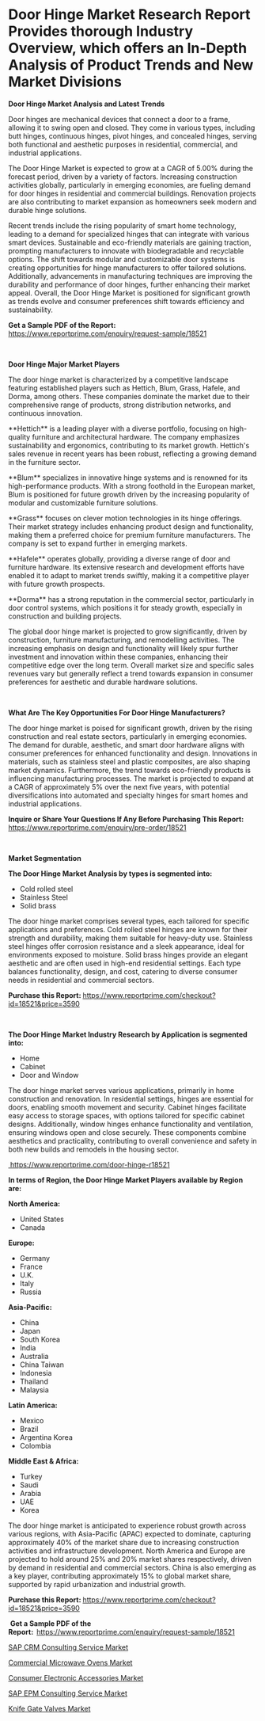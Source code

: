 <p><h1>Door Hinge Market Research Report Provides thorough Industry Overview, which offers an In-Depth Analysis of Product Trends and New Market Divisions</h1></p><p><strong>Door Hinge Market Analysis and Latest Trends</strong></p>
<p><p>Door hinges are mechanical devices that connect a door to a frame, allowing it to swing open and closed. They come in various types, including butt hinges, continuous hinges, pivot hinges, and concealed hinges, serving both functional and aesthetic purposes in residential, commercial, and industrial applications.</p><p>The Door Hinge Market is expected to grow at a CAGR of 5.00% during the forecast period, driven by a variety of factors. Increasing construction activities globally, particularly in emerging economies, are fueling demand for door hinges in residential and commercial buildings. Renovation projects are also contributing to market expansion as homeowners seek modern and durable hinge solutions.</p><p>Recent trends include the rising popularity of smart home technology, leading to a demand for specialized hinges that can integrate with various smart devices. Sustainable and eco-friendly materials are gaining traction, prompting manufacturers to innovate with biodegradable and recyclable options. The shift towards modular and customizable door systems is creating opportunities for hinge manufacturers to offer tailored solutions. Additionally, advancements in manufacturing techniques are improving the durability and performance of door hinges, further enhancing their market appeal. Overall, the Door Hinge Market is positioned for significant growth as trends evolve and consumer preferences shift towards efficiency and sustainability.</p></p>
<p><strong>Get a Sample PDF of the Report:&nbsp;</strong> <a href="https://www.reportprime.com/enquiry/request-sample/18521?utm_campaign=39&utm_medium=2&utm_source=Github&utm_content=ia&utm_term=28112024&utm_id=door-hinge">https://www.reportprime.com/enquiry/request-sample/18521</a></p>
<p>&nbsp;</p>
<p><strong>Door Hinge Major Market Players</strong></p>
<p><p>The door hinge market is characterized by a competitive landscape featuring established players such as Hettich, Blum, Grass, Hafele, and Dorma, among others. These companies dominate the market due to their comprehensive range of products, strong distribution networks, and continuous innovation.</p><p>**Hettich** is a leading player with a diverse portfolio, focusing on high-quality furniture and architectural hardware. The company emphasizes sustainability and ergonomics, contributing to its market growth. Hettich's sales revenue in recent years has been robust, reflecting a growing demand in the furniture sector.</p><p>**Blum** specializes in innovative hinge systems and is renowned for its high-performance products. With a strong foothold in the European market, Blum is positioned for future growth driven by the increasing popularity of modular and customizable furniture solutions.</p><p>**Grass** focuses on clever motion technologies in its hinge offerings. Their market strategy includes enhancing product design and functionality, making them a preferred choice for premium furniture manufacturers. The company is set to expand further in emerging markets.</p><p>**Hafele** operates globally, providing a diverse range of door and furniture hardware. Its extensive research and development efforts have enabled it to adapt to market trends swiftly, making it a competitive player with future growth prospects.</p><p>**Dorma** has a strong reputation in the commercial sector, particularly in door control systems, which positions it for steady growth, especially in construction and building projects.</p><p>The global door hinge market is projected to grow significantly, driven by construction, furniture manufacturing, and remodelling activities. The increasing emphasis on design and functionality will likely spur further investment and innovation within these companies, enhancing their competitive edge over the long term. Overall market size and specific sales revenues vary but generally reflect a trend towards expansion in consumer preferences for aesthetic and durable hardware solutions.</p></p>
<p>&nbsp;</p>
<p><strong>What Are The Key Opportunities For Door Hinge Manufacturers?</strong></p>
<p><p>The door hinge market is poised for significant growth, driven by the rising construction and real estate sectors, particularly in emerging economies. The demand for durable, aesthetic, and smart door hardware aligns with consumer preferences for enhanced functionality and design. Innovations in materials, such as stainless steel and plastic composites, are also shaping market dynamics. Furthermore, the trend towards eco-friendly products is influencing manufacturing processes. The market is projected to expand at a CAGR of approximately 5% over the next five years, with potential diversifications into automated and specialty hinges for smart homes and industrial applications.</p></p>
<p><strong>Inquire or Share Your Questions If Any Before Purchasing This Report:</strong> <a href="https://www.reportprime.com/enquiry/pre-order/18521?utm_campaign=39&utm_medium=2&utm_source=Github&utm_content=ia&utm_term=28112024&utm_id=door-hinge">https://www.reportprime.com/enquiry/pre-order/18521</a></p>
<p>&nbsp;</p>
<p><strong>Market Segmentation</strong></p>
<p><strong>The Door Hinge Market Analysis by types is segmented into:</strong></p>
<p><ul><li>Cold rolled steel</li><li>Stainless Steel</li><li>Solid brass</li></ul></p>
<p><p>The door hinge market comprises several types, each tailored for specific applications and preferences. Cold rolled steel hinges are known for their strength and durability, making them suitable for heavy-duty use. Stainless steel hinges offer corrosion resistance and a sleek appearance, ideal for environments exposed to moisture. Solid brass hinges provide an elegant aesthetic and are often used in high-end residential settings. Each type balances functionality, design, and cost, catering to diverse consumer needs in residential and commercial sectors.</p></p>
<p><strong>Purchase this Report:&nbsp;</strong><a href="https://www.reportprime.com/checkout?id=18521&price=3590&utm_campaign=39&utm_medium=2&utm_source=Github&utm_content=ia&utm_term=28112024&utm_id=door-hinge">https://www.reportprime.com/checkout?id=18521&price=3590</a></p>
<p>&nbsp;</p>
<p><strong>The Door Hinge Market Industry Research by Application is segmented into:</strong></p>
<p><ul><li>Home</li><li>Cabinet</li><li>Door and Window</li></ul></p>
<p><p>The door hinge market serves various applications, primarily in home construction and renovation. In residential settings, hinges are essential for doors, enabling smooth movement and security. Cabinet hinges facilitate easy access to storage spaces, with options tailored for specific cabinet designs. Additionally, window hinges enhance functionality and ventilation, ensuring windows open and close securely. These components combine aesthetics and practicality, contributing to overall convenience and safety in both new builds and remodels in the housing sector.</p></p>
<p><a href="https://www.reportprime.com/door-hinge-r18521?utm_campaign=39&utm_medium=2&utm_source=Github&utm_content=ia&utm_term=28112024&utm_id=door-hinge">&nbsp;https://www.reportprime.com/door-hinge-r18521</a></p>
<p><strong>In terms of Region, the Door Hinge Market Players available by Region are:</strong></p>
<p>
    <p> <strong> North America: </strong>
        <ul>
            <li>United States</li>
            <li>Canada</li>
        </ul>
        </p> 
    <p> <strong> Europe: </strong>
        <ul>
            <li>Germany</li>
            <li>France</li>
            <li>U.K.</li>
            <li>Italy</li>
            <li>Russia</li>
        </ul>
        </p> 
    <p> <strong> Asia-Pacific: </strong>
        <ul>
            <li>China</li>
            <li>Japan</li>
            <li>South Korea</li>
            <li>India</li>
            <li>Australia</li>
            <li>China Taiwan</li>
            <li>Indonesia</li>
            <li>Thailand</li>
            <li>Malaysia</li>
        </ul>
        </p> 
    <p> <strong> Latin America: </strong>
        <ul>
            <li>Mexico</li>
            <li>Brazil</li>
            <li>Argentina Korea</li>
            <li>Colombia</li>
        </ul>
        </p> 
    <p> <strong> Middle East & Africa: </strong>
        <ul>
            <li>Turkey</li>
            <li>Saudi</li>
            <li>Arabia</li>
            <li>UAE</li>
            <li>Korea</li>
        </ul>
    </p>
    </p>
<p><p>The door hinge market is anticipated to experience robust growth across various regions, with Asia-Pacific (APAC) expected to dominate, capturing approximately 40% of the market share due to increasing construction activities and infrastructure development. North America and Europe are projected to hold around 25% and 20% market shares respectively, driven by demand in residential and commercial sectors. China is also emerging as a key player, contributing approximately 15% to global market share, supported by rapid urbanization and industrial growth.</p></p>
<p><strong>Purchase this Report: </strong><a href="https://www.reportprime.com/checkout?id=18521&price=3590&utm_campaign=39&utm_medium=2&utm_source=Github&utm_content=ia&utm_term=28112024&utm_id=door-hinge">https://www.reportprime.com/checkout?id=18521&price=3590</a></p>
<p>&nbsp;<strong>Get a Sample PDF of the Report:&nbsp;&nbsp;</strong><a href="https://www.reportprime.com/enquiry/request-sample/18521?utm_campaign=39&utm_medium=2&utm_source=Github&utm_content=ia&utm_term=28112024&utm_id=door-hinge">https://www.reportprime.com/enquiry/request-sample/18521</a></p>
<p><strong></strong></p>
<p><p><a href="https://issuu.com/reportprime-2/docs/sap-crm-consulting-service-market-s_a596ab7c40f888?utm_campaign=39&utm_medium=2&utm_source=Github&utm_content=ia&utm_term=28112024&utm_id=door-hinge">SAP CRM Consulting Service Market</a></p><p><a href="https://github.com/petbigbeepjn/Market-Research-Report-List-1/blob/main/commercial-microwave-ovens-market.md?utm_campaign=39&utm_medium=2&utm_source=Github&utm_content=ia&utm_term=28112024&utm_id=door-hinge">Commercial Microwave Ovens Market</a></p><p><a href="https://www.linkedin.com/pulse/consumer-electronic-accessories-market-refracting-trends-zlfyc?utm_campaign=39&utm_medium=2&utm_source=Github&utm_content=ia&utm_term=28112024&utm_id=door-hinge">Consumer Electronic Accessories Market</a></p><p><a href="https://issuu.com/reportprime-2/docs/sap-epm-consulting-service-market-s_ce21738dc1cd56?utm_campaign=39&utm_medium=2&utm_source=Github&utm_content=ia&utm_term=28112024&utm_id=door-hinge">SAP EPM Consulting Service Market</a></p><p><a href="https://github.com/arionmp/Market-Research-Report-List-5/blob/main/knife-gate-valves-market.md?utm_campaign=39&utm_medium=2&utm_source=Github&utm_content=ia&utm_term=28112024&utm_id=door-hinge">Knife Gate Valves Market</a></p></p>